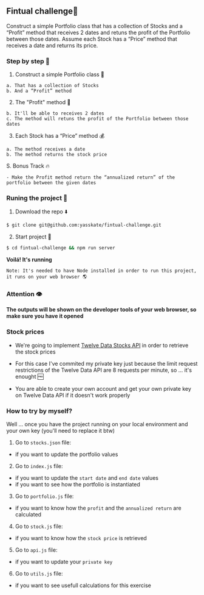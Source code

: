 ## Fintual challenge🏅 
   Construct a simple Portfolio class that has a collection of Stocks and a “Profit”
   method that receives 2 dates and retuns the profit of the Portfolio between those dates.
   Assume each Stock has a “Price” method that receives a date and returns its price.

### Step by step 👣 
  1. Construct a simple Portfolio class 💼 

    a. That has a collection of Stocks
    b. And a “Profit” method

  2. The "Profit" method 🤑 

    b. It'll be able to receives 2 dates
    c. The method will retuns the profit of the Portfolio between those dates

  3. Each Stock has a “Price” method 💰 

    a. The method receives a date
    b. The method returns the stock price

  S. Bonus Track 🔥 

    - Make the Profit method return the “annualized return” of the portfolio between the given dates

### Runing the project 🚀
1. Download the repo ⬇️

```bash
$ git clone git@github.com:yasskate/fintual-challenge.git
```

2. Start project 🔄 

```bash
$ cd fintual-challenge && npm run server
```

**Voilá! It's running**

`Note: It's needed to have Node installed in order to run this project, it runs on your web browser 🌎`

### Attention 👁
**The outputs will be shown on the developer tools of your web browser, so make sure you have it opened**


### Stock prices
- We're going to implement [Twelve Data Stocks API](https://twelvedata.com/stocks) in order to retrieve the stock prices

- For this case I've commited my private key just because the limit request restrictions of the Twelve Data API are 8 requests per minute, so ... it's enought 🆓 

- You are able to create your own account and get your own private key on Twelve Data API if it doesn't work properly

### How to try by myself? 
Well ... once you have the project running on your local environment and your own key (you'll need to replace it btw)

1. Go to `stocks.json` file:
  - if you want to update the portfolio values

2. Go to `index.js` file:
  - if you want to update the `start date` and `end date` values
  - if you want to see how the portfolio is instantiated

3. Go to `portfolio.js` file:
  - if you want to know how the `profit` and the `annualized return` are calculated

4. Go to `stock.js` file:
  - if you want to know how the `stock price` is retrieved

5. Go to `api.js` file:
  - if you want to update your `private key`

6. Go to `utils.js` file:
  - if you want to see usefull calculations for this exercise

